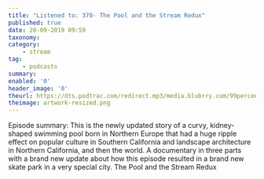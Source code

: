 ```yaml
---
title: "Listened to: 370- The Pool and the Stream Redux"
published: true
date: 20-09-2019 09:59
taxonomy:
category:
	- stream
tag:
	- podcasts
summary:
enabled: '0'
header_image: '0'
theurl: https://dts.podtrac.com/redirect.mp3/media.blubrry.com/99percentinvisible/dovetail.prxu.org/96/e89c3ad5-62ef-45c1-a58f-ef9e6fe344e6/01_370_The_Pool_and_the_Stream_Redux_pt_01.mp3
theimage: artwork-resized.png
--- 
```

Episode summary: This is the newly updated story of a curvy, kidney-shaped swimming pool born in Northern Europe that had a huge ripple effect on popular culture in Southern California and landscape architecture in Northern California, and then the world. A documentary in three parts with a brand new update about how this episode resulted in a brand new skate park in a very special city. The Pool and the Stream Redux
